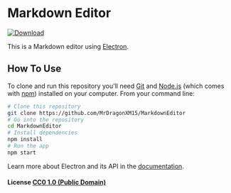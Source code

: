# Markdown Editor

[![Download](https://img.shields.io/github/downloads/MrDragonXM15/MarkdownEditor/total.svg)](https://github.com/MrDragonXM15/MarkdownEditor/releases)

This is a Markdown editor using [Electron](http://electron.atom.io/).

## How To Use

To clone and run this repository you'll need [Git](https://git-scm.com) and [Node.js](https://nodejs.org/en/download/) (which comes with [npm](http://npmjs.com)) installed on your computer. From your command line:

```bash
# Clone this repository
git clone https://github.com/MrDragonXM15/MarkdownEditor
# Go into the repository
cd MarkdownEditor
# Install dependencies
npm install
# Run the app
npm start
```

Learn more about Electron and its API in the [documentation](http://electron.atom.io/docs/).



#### License [CC0 1.0 (Public Domain)](LICENSE.md)
